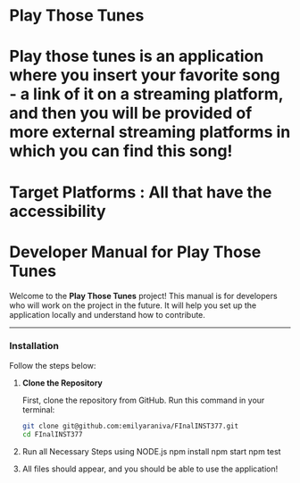 # Play Those Tunes
# Play those tunes is an application where you insert your favorite song - a link of it on a streaming platform, and then you will be provided of more external streaming platforms in which you can find this song!
# Target Platforms : All that have the accessibility



#  Developer Manual for Play Those Tunes

Welcome to the **Play Those Tunes** project! This manual is for developers who will work on the project in the future. It will help you set up the application locally and understand how to contribute.

---

###  Installation

Follow the steps below:

1. **Clone the Repository**

   First, clone the repository from GitHub. Run this command in your terminal:
   ```bash
   git clone git@github.com:emilyaraniva/FInalINST377.git
   cd FInalINST377
2. Run all Necessary Steps using NODE.js
     npm install
    npm start
   npm test  
4. All files should appear, and you should be able to use the application!
